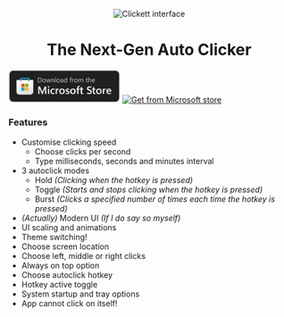 <p align="center">
  <img src="https://github.com/NathanDagDane/Clickett/blob/81566aab89852373a1ca15d402097bca46cf9ced/screenshots/Clickett%20Enabled.png" alt="Clickett interface" width="738">
  <h1 align="center">The Next-Gen Auto Clicker</h1>
</p>

 [<img alt="Get from Microsoft store" width="200px" src="https://raw.githubusercontent.com/microsoft/app-store-badge/refs/heads/main/src/images/en-US%20dark.svg" border-radius="101px"/>](https://www.microsoft.com/store/productId/9NW55MH6VMHG)
 [<img alt="Get from Microsoft store" width="174px" src="https://cdn.prod.website-files.com/5c14e387dab576fe667689cf/64f1a9ddd0246590df69ea1a_kofi_short_button_dark%25402x-p-500.png" border-radius="1010px"/>](https://ko-fi.com/L4L0K0358)
 
### Features
- Customise clicking speed
    - Choose clicks per second
    - Type milliseconds, seconds and minutes interval
- 3 autoclick modes
    - Hold *(Clicking when the hotkey is pressed)*
    - Toggle *(Starts and stops clicking when the hotkey is pressed)*
    - Burst *(Clicks a specified number of times each time the hotkey is pressed)*
- *(Actually)* Modern UI *(If I do say so myself)*
- UI scaling and animations
- Theme switching!
- Choose screen location
- Choose left, middle or right clicks
- Always on top option
- Choose autoclick hotkey
- Hotkey active toggle
- System startup and tray options
- App cannot click on itself!

 
